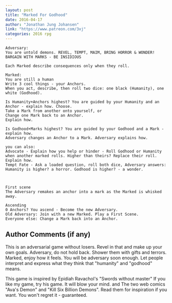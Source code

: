 ```yaml
---
layout: post
title: "Marked For Godhood"
date: 2016-04-17
author: "Jonathan Jung Johansen"
link: "https://www.patreon.com/3xj"
categories: 2016 rpg
---
```

```
Adversary: 
You are untold demons. REVEL, TEMPT, MAIM, BRING HORROR & WONDER! BARGAIN WITH MARKS - BE INSIDIOUS

Each Marked describe consequences only when they roll.

Marked: 
You are still a human
Write 3 cool things - your Anchors. 
When you act, describe, then roll two dice: one black (Humanity), one white (Godhood).

Is Humanity+Anchors highest? You are guided by your Humanity and an Anchor - explain how. Choose.
Take a Mark from another onto yourself, or 
Change one Mark back to an Anchor. 
Explain how.

Is Godhood+Marks highest? You are guided by your Godhood and a Mark - explain how.
Adversary changes an Anchor to a Mark. Adversary explains how.

you can also: 
Advocate - Explain how you help or hinder - Roll Godhood or Humanity when another marked rolls. Higher than theirs? Replace their roll. Explain how.
Tempt Fate - Ask a loaded question, roll both dice, Adversary answers: Humanity is higher? a horror. Godhood is higher? - a wonder. 



First scene 
The Adversary remakes an anchor into a mark as the Marked is whisked away.

Ascending
0 Anchors? You ascend - Become the new Adversary.
Old Adversary: Join with a new Marked. Play a First Scene.
Everyone else: Change a Mark back into an Anchor.
```
## Author Comments (if any)

This is an adversarial game without losers. Revel in that and make up your own goals.
Adversary, do not hold back. Shower them with gifts and terrors.
Marked, enjoy how it feels. You will be adversary soon enough.
Let people interpret and express what they think that "humanity" and "godhood" means.

This game is inspired by 
Epidiah Ravachol's "Swords without master" If you like my game, try his game. It will blow your mind.
       and
The two web comics "Ava's Demon" and "Kill Six Billion Demons". Read them for inspiration if you want. You won't regret it - guaranteed.

